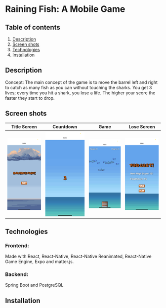 # Raining Fish: A Mobile Game
## Table of contents
1. [Description](#description)
2. [Screen shots](#screen-shots)
3. [Technologies](#technologies)
4. [Installation](#installation)

## Description
Concept: The main concept of the game is to move the barrel left and right to catch as many fish as you can without touching the sharks. You get 3 lives; every time you hit a shark, you lose a life. The higher your score the faster they start to drop.


## Screen shots 

|Title Screen                                                      |   Countdown                                                          |    Game                                                           |   Lose Screen |  
|:----------------------------------------------------------------:|:--------------------------------------------------------------------:|:-----------------------------------------------------------------:|:-------------:| 
|<img src="\assets\TitleIMG.png" alt="Title screen" width="200"/>  | <img src="\assets\CountdownIMG.png" alt="Title screen" width="200"/> | <img src="\assets\GameIMG.png" alt="Title screen" width="200"/>  | <img src="\assets\LostScreenIMG.png" alt="Title screen" width="200"/>|                                                                            


## Technologies 
### Frontend:
Made with React, React-Native, React-Native Reanimated, React-Native Game Engine, Expo and matter.js.
### Backend:
Spring Boot and PostgreSQL


## Installation
















